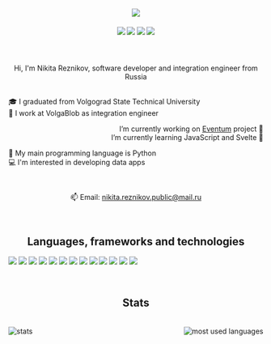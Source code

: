 <h1 align="center">
  <a href="https://git.io/typing-svg">
    <img src="https://readme-typing-svg.herokuapp.com?font=Roboto&duration=3000&pause=1000&color=e6edf3&repeat=false&center=true&size=30&lines=Welcome+to+my+profile+%3A%29">
  </a>
</h1>

<h5 align="center">
  
[![](https://img.shields.io/badge/t.me%2Frnv812-26A5E4?style=for-the-badge&logo=Telegram&logoColor=ffffff)](https://t.me/rnv812)
[![](https://img.shields.io/badge/rnv812%235018-5865F2?style=for-the-badge&logo=Discord&logoColor=ffffff)](https://discordapp.com/users/576036549704024084)
[![](https://img.shields.io/badge/twitch.tv%2Frnv812-9146FF?style=for-the-badge&logo=Twitch&logoColor=ffffff)](https://www.twitch.tv/rnv812)
[![](https://img.shields.io/badge/Flickr-0063DC?style=for-the-badge&logo=Flickr&logoColor=ffffff)](https://www.flickr.com/photos/199335204@N07/)

</h5>
<br>
<p align="center">
  Hi, I'm Nikita Reznikov, software developer and integration engineer from Russia
  <br>
  <br>
</p>
<p align="left">
  🎓 I graduated from Volgograd State Technical University
  <br>
  💼 I work at VolgaBlob as integration engineer
</p>

<p align="right">
I’m currently working on <a href="https://eventum-project.github.io">Eventum</a> project 🔭
<br>
I’m currently learning JavaScript and Svelte 🌱
</p>

<p align="left">
  🐍 My main programming language is Python
  <br>
  💻 I'm interested in developing data apps
</p>

<br>
<p align="center">
  📫 Email: <a href="mailto: nikita.reznikov.public@mail.ru">nikita.reznikov.public@mail.ru</a>
</p>

<br>

<h2 align="center">Languages, frameworks and technologies</h2>

![](https://img.shields.io/badge/Python-3776AB?style=flat-square&logo=Python&logoColor=ffffff)
![](https://img.shields.io/badge/C-A8B9CC?style=flat-square&logo=C&logoColor=ffffff)
![](https://img.shields.io/badge/Bash-4EAA25?style=flat-square&logo=GNUBash&logoColor=ffffff)
![](https://img.shields.io/badge/Opensearch-005EB8?style=flat-square&logo=Opensearch&logoColor=ffffff)
![](https://img.shields.io/badge/ELK-005571?style=flat-square&logo=Elastic&logoColor=ffffff)
![](https://img.shields.io/badge/Django-092E20?style=flat-square&logo=Django&logoColor=ffffff)
![](https://img.shields.io/badge/Apache%20Airflow-017CEE?style=flat-square&logo=Apache%20Airflow&logoColor=ffffff)
![](https://img.shields.io/badge/Streamlit-FF4B4B?style=flat-square&logo=Streamlit&logoColor=ffffff)
![](https://img.shields.io/badge/Docker-2496ED?style=flat-square&logo=Docker&logoColor=ffffff)
![](https://img.shields.io/badge/Linux-FCC624?style=flat-square&logo=Linux&logoColor=000000)
![](https://img.shields.io/badge/Arduino-00979D?style=flat-square&logo=Arduino&logoColor=ffffff)
![](https://img.shields.io/badge/VS%20Code-007ACC?style=flat-square&logo=Visual%20Studio%20Code&logoColor=ffffff)
![](https://img.shields.io/badge/Git-F05032?style=flat-square&logo=Git&logoColor=ffffff)

<br>

<h2 align="center">Stats</h2>

<br>

<div align="center">
  <a href="https://github.com/rnv812">
    <img align="left" src="https://github-readme-stats.vercel.app/api?username=rnv812&show_icons=true&theme=white&icon_color=4493f8&hide_border=true&bg_color=00000000&text_color=4493f8" alt="stats" />
  </a>
  <a href="https://github.com/rnv812">
    <img align="right" src="https://github-readme-stats.vercel.app/api/top-langs/?username=rnv812&theme=white&icon_color=4493f8&hide_border=true&bg_color=00000000&text_color=4493f8" alt="most used languages"/>
  </a>
</div>
